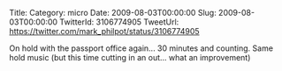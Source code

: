 Title: 
Category: micro
Date: 2009-08-03T00:00:00
Slug: 2009-08-03T00:00:00
TwitterId: 3106774905
TweetUrl: https://twitter.com/mark_philpot/status/3106774905

On hold with the passport office again... 30 minutes and counting. Same hold music (but this time cutting in an out... what an improvement)